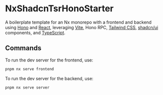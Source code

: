# NxShadcnTsrHonoStarter

A boilerplate template for an Nx monorepo with a frontend and backend using [Hono](https://honojs.dev/) and [React](https://reactjs.org/), leveraging [Vite](https://vitejs.dev/), Hono RPC, [Tailwind CSS](https://tailwindcss.com/), [shadcn/ui](https://ui.shadcn.com/) components, and [TypeScript](https://www.typescriptlang.org/).

## Commands

To run the dev server for the frontend, use:

```sh
pnpm nx serve frontend
```

To run the dev server for the backend, use:

```sh
pnpm nx serve server
```
